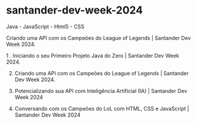 # santander-dev-week-2024
Java - JavaScript - Html5 - CSS

Criando uma API com os Campeões do League of Legends | Santander Dev Week 2024.

1 . Iniciando o seu Primeiro Projeto Java do Zero | Santander Dev Week 2024.

2. Criando uma API com os Campeões do League of Legends | Santander Dev Week 2024.

3. Potencializando sua API com Inteligência Artificial (IA) | Santander Dev Week 2024

4. Conversando com os Campeões do LoL com HTML, CSS e JavaScript | Santander Dev Week 2024
